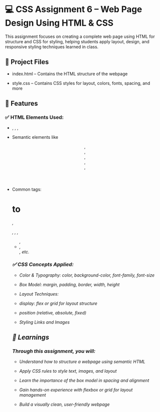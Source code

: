 # 💻 CSS Assignment 6 – Web Page Design Using HTML & CSS

This assignment focuses on creating a complete web page using HTML for structure and CSS for styling, helping students apply layout, design, and responsive styling techniques learned in class.

## 📁 Project Files

- index.html – Contains the HTML structure of the webpage

- style.css – Contains CSS styles for layout, colors, fonts, spacing, and more

## 🎯 Features
### ✅ HTML Elements Used:

- <!DOCTYPE html>, <html>, <head>, <body>

- Semantic elements like <header>, <nav>, <main>, <section>, <article>, <footer>

- Common tags: <h1> to <h6>, <p>, <a>, <img>, <ul>, <li>, <div>, etc.

### ✅ CSS Concepts Applied:

- Color & Typography: color, background-color, font-family, font-size

- Box Model: margin, padding, border, width, height

- Layout Techniques:

- display: flex or grid for layout structure

- position (relative, absolute, fixed)

- Styling Links and Images

## 📘 Learnings

### Through this assignment, you will:

- Understand how to structure a webpage using semantic HTML

- Apply CSS rules to style text, images, and layout

- Learn the importance of the box model in spacing and alignment

- Gain hands-on experience with flexbox or grid for layout management

- Build a visually clean, user-friendly webpage
